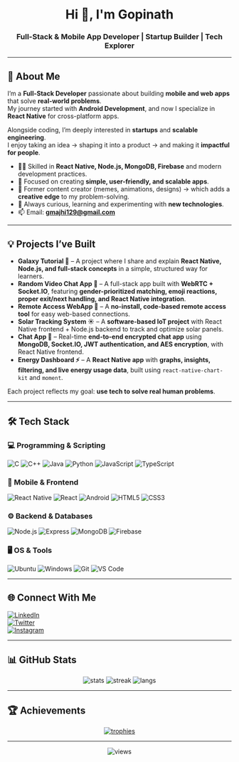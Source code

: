 <h1 align="center">Hi 👋, I'm Gopinath</h1>
<h3 align="center">Full-Stack & Mobile App Developer | Startup Builder | Tech Explorer</h3>

---

## 🚀 About Me  

I’m a **Full-Stack Developer** passionate about building **mobile and web apps** that solve **real-world problems**.  
My journey started with **Android Development**, and now I specialize in **React Native** for cross-platform apps.  

Alongside coding, I’m deeply interested in **startups** and **scalable engineering**.  
I enjoy taking an idea → shaping it into a product → and making it **impactful for people**.  

- 👨‍💻 Skilled in **React Native, Node.js, MongoDB, Firebase** and modern development practices.  
- 🎯 Focused on creating **simple, user-friendly, and scalable apps**.  
- 🎨 Former content creator (memes, animations, designs) → which adds a **creative edge** to my problem-solving.  
- 🌱 Always curious, learning and experimenting with **new technologies**.  
- 📫 Email: **gmajhi129@gmail.com**  

---

## 💡 Projects I’ve Built  

- **Galaxy Tutorial 🌌** – A project where I share and explain **React Native, Node.js, and full-stack concepts** in a simple, structured way for learners.  
- **Random Video Chat App 🎥** – A full-stack app built with **WebRTC + Socket.IO**, featuring **gender-prioritized matching, emoji reactions, proper exit/next handling, and React Native integration**.  
- **Remote Access WebApp 🔑** – A **no-install, code-based remote access tool** for easy web-based connections.  
- **Solar Tracking System ☀️** – A **software-based IoT project** with React Native frontend + Node.js backend to track and optimize solar panels.  
- **Chat App 💬** – Real-time **end-to-end encrypted chat app** using **MongoDB, Socket.IO, JWT authentication, and AES encryption**, with React Native frontend.  
- **Energy Dashboard ⚡** – A **React Native app** with **graphs, insights, filtering, and live energy usage data**, built using `react-native-chart-kit` and `moment`.  

Each project reflects my goal: **use tech to solve real human problems**.  

---

## 🛠️ Tech Stack  

### 💻 Programming & Scripting  
![C](https://img.shields.io/badge/C-00599C?style=for-the-badge&logo=c&logoColor=white)
![C++](https://img.shields.io/badge/C++-00599C?style=for-the-badge&logo=c%2B%2B&logoColor=white)
![Java](https://img.shields.io/badge/Java-ED8B00?style=for-the-badge&logo=openjdk&logoColor=white)
![Python](https://img.shields.io/badge/Python-3670A0?style=for-the-badge&logo=python&logoColor=ffdd54)
![JavaScript](https://img.shields.io/badge/JavaScript-323330?style=for-the-badge&logo=javascript&logoColor=F7DF1E)
![TypeScript](https://img.shields.io/badge/TypeScript-007ACC?style=for-the-badge&logo=typescript&logoColor=white)

### 📱 Mobile & Frontend  
![React Native](https://img.shields.io/badge/React%20Native-61DAFB?style=for-the-badge&logo=react&logoColor=black)
![React](https://img.shields.io/badge/React-61DAFB?style=for-the-badge&logo=react&logoColor=black)
![Android](https://img.shields.io/badge/Android-3DDC84?style=for-the-badge&logo=android&logoColor=white)
![HTML5](https://img.shields.io/badge/HTML5-E34F26?style=for-the-badge&logo=html5&logoColor=white)
![CSS3](https://img.shields.io/badge/CSS3-1572B6?style=for-the-badge&logo=css3&logoColor=white)

### ⚙️ Backend & Databases  
![Node.js](https://img.shields.io/badge/Node.js-43853D?style=for-the-badge&logo=node.js&logoColor=white)
![Express](https://img.shields.io/badge/Express.js-000000?style=for-the-badge&logo=express&logoColor=white)
![MongoDB](https://img.shields.io/badge/MongoDB-4EA94B?style=for-the-badge&logo=mongodb&logoColor=white)
![Firebase](https://img.shields.io/badge/Firebase-ffca28?style=for-the-badge&logo=firebase&logoColor=black)

### 🖥️ OS & Tools  
![Ubuntu](https://img.shields.io/badge/Ubuntu-E95420?style=for-the-badge&logo=ubuntu&logoColor=white)
![Windows](https://img.shields.io/badge/Windows-0078D6?style=for-the-badge&logo=windows&logoColor=white)
![Git](https://img.shields.io/badge/Git-F05032?style=for-the-badge&logo=git&logoColor=white)
![VS Code](https://img.shields.io/badge/VS%20Code-007ACC?style=for-the-badge&logo=visual-studio-code&logoColor=white)

---

## 🌐 Connect With Me  

[![LinkedIn](https://img.shields.io/badge/LinkedIn-0A66C2?style=for-the-badge&logo=linkedin&logoColor=white)](https://www.linkedin.com/in/gopinath-majhi-76b0b81b8/)  
[![Twitter](https://img.shields.io/badge/Twitter-1DA1F2?style=for-the-badge&logo=twitter&logoColor=white)](https://twitter.com/GopinathMajhi13)  
[![Instagram](https://img.shields.io/badge/Instagram-E4405F?style=for-the-badge&logo=instagram&logoColor=white)](https://www.instagram.com/in/gopinath.08)  

---

## 📊 GitHub Stats  

<p align="center">
  <img src="https://github-readme-stats.vercel.app/api?username=Gopinath-08&show_icons=true&theme=tokyonight" alt="stats" />
  <img src="https://streak-stats.demolab.com?user=Gopinath-08&theme=tokyonight" alt="streak" />
  <img src="https://github-readme-stats.vercel.app/api/top-langs/?username=Gopinath-08&layout=compact&theme=tokyonight" alt="langs" />
</p>


---

## 🏆 Achievements  

<p align="center"> 
  <a href="https://github.com/ryo-ma/github-profile-trophy">
    <img src="https://github-profile-trophy.vercel.app/?username=Gopinath-08&row=2&column=7&theme=tokyonight" alt="trophies"/>
  </a> 
</p>

---

<p align="center"> <img src="https://komarev.com/ghpvc/?username=Gopinath-08&label=Profile%20Views&color=0e75b6&style=flat" alt="views" /> </p>
